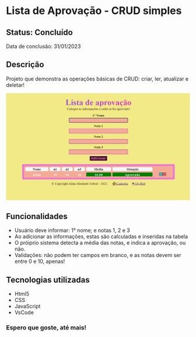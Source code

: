 <h1>Lista de Aprovação - CRUD simples</h1>

<h2>Status: Concluído</h2>
<p>Data de conclusão: 31/01/2023</p>

<h2>Descrição</h2>
<p>Projeto que demonstra as operações básicas de CRUD: criar, ler, atualizar e deletar!</p>

<p>
    <img src='img.png'>
</p>

<h2>Funcionalidades</h2>
<ul>
	<li>Usuário deve informar: 1° nome; e notas 1, 2 e 3</li>
	<li>Ao adicionar as informações, estas são calculadas e inseridas na tabela</li>
	<li>O próiprio sistema detecta a média das notas, e indica a aprovação, ou não.</li>
    <li>Validações: não podem ter campos em branco, e as notas devem ser entre 0 e 10, apenas!
</ul>

<h2>Tecnologias utilizadas</h2>
<ul>
	<li>Html5</li>
	<li>CSS</li>
	<li>JavaScript</li>
    <li>VsCode</li>
</ul>

<h3>Espero que goste, até mais!</h3>
